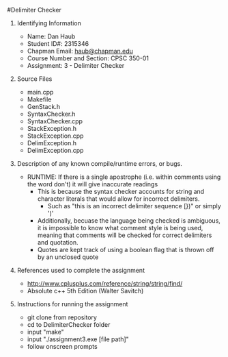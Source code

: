 #Delimiter Checker

1. Identifying Information
    * Name:  Dan Haub
    * Student ID#:  2315346
    * Chapman Email:  haub@chapman.edu
    * Course Number and Section:  CPSC 350-01
    * Assignment:  3 - Delimiter Checker

2. Source Files
    * main.cpp
    * Makefile
    * GenStack.h
    * SyntaxChecker.h
    * SyntaxChecker.cpp
    * StackException.h
    * StackException.cpp
    * DelimException.h
    * DelimException.cpp

3. Description of any known compile/runtime errors, or bugs.
    * RUNTIME: If there is a single apostrophe (i.e. within comments using the word don't) it will give inaccurate readings
      * This is because the syntax checker accounts for string and character literals that would allow for incorrect delimiters.
         * Such as "this is an incorrect delimiter sequence [})" or simply ')'
      * Additionally, becuase the language being checked is ambiguous, it is impossible to know what comment style is being used, meaning that comments will be checked for correct delimiters and quotation.
      * Quotes are kept track of using a boolean flag that is thrown off by an unclosed quote

4. References used to complete the assignment
    * http://www.cplusplus.com/reference/string/string/find/
    * Absolute c++ 5th Edition (Walter Savitch)

5. Instructions for running the assignment
    * git clone from repository
    * cd to DelimiterChecker folder
    * input "make"
    * input "./assignment3.exe [file path]"
    * follow onscreen prompts
